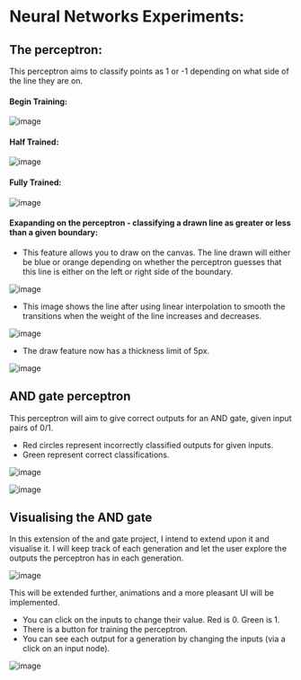 # Neural Networks Experiments:

## The perceptron:
This perceptron aims to classify points as 1 or -1 depending on what side of the line they are on.

#### Begin Training:
![image](./the_perceptron/pictures/begin_training.png "What the perceptron's guessed classifications look like at the start of its training")

#### Half Trained:
![image](./the_perceptron/pictures/half_trained.png "What the perceptron's guessed classifications look like in the middle of its training")

#### Fully Trained:
![image](./the_perceptron/pictures/fully_classified.PNG "What the perceptron's guessed classifications look like at the end of its training")

#### Exapanding on the perceptron - classifying a drawn line as greater or less than a given boundary:

- This feature allows you to draw on the canvas. The line drawn will either be blue or orange depending on whether the perceptron guesses that this line is either on the left or right side of the boundary.

![image](./the_perceptron/pictures/classifying_a_drawn_line.PNG "Draw ellipses are classified to be on one side or another side of the boundary line")

- This image shows the line after using linear interpolation to smooth the transitions when the weight of the line increases and decreases.

![image](./the_perceptron/pictures/classifying_a_drawn_line_smooth.PNG "Draw line is classified to be on one side or another side of the boundary line")

- The draw feature now has a thickness limit of 5px.

![image](./the_perceptron/pictures/classifying_a_drawn_line_smooth_limited.PNG "Draw line is classified to be on one side or another side of the boundary line (smooth dransition between line hickness increase and decrease)")

## AND gate perceptron

This perceptron will aim to give correct outputs for an AND gate, given input pairs of 0/1.

- Red circles represent incorrectly classified outputs for given inputs.
- Green represent correct classifications.

![image](./perceptron_and_gate/pictures/and_gate1.png "AND gate classifier in training")

![image](./perceptron_and_gate/pictures/and_gate2.PNG "AND gate classifier finished training")

## Visualising the AND gate

In this extension of the and gate project, I intend to extend upon it and visualise it. I will keep track of each generation and let the user explore the outputs the perceptron has in each generation.

![image](./perceptron_and_gate/pictures/visualised_and_gate.PNG "Implementing a more interative system")

This will be extended further, animations and a more pleasant UI will be implemented.

- You can click on the inputs to change their value. Red is 0. Green is 1.
- There is a button for training the perceptron.
- You can see each output for a generation by changing the inputs (via a click on an input node).

![image](./perceptron_and_gate/pictures/visualised_and_gate_v2.PNG "Mostly complete interactive system for AND gate perceptron visualisation")
